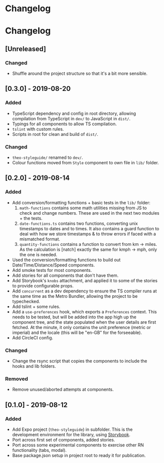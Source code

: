 # Changelog
# Changelog

## [Unreleased]

### Changed

- Shuffle around the project structure so that it's a bit more sensible.


## [0.3.0] - 2019-08-20

### Added

- TypeScript dependency and config in root directory, allowing compilation from
  TypeScript in `dev/` to JavaScript in `dist/`.
- Typings for all components to allow TS compilation. 
- `tslint` with custom rules.
- Scripts in root for clean and build of `dist/`.

### Changed

- `theo-styleguide/` renamed to `dev/`.
- Colour functions moved from `Style` component to own file in `lib/` folder. 

## [0.2.0] - 2019-08-14

### Added

- Add conversion/formatting functions + basic tests in the `lib/` folder:
  1. `math-functions` contains some math utilities missing from JS to check and
  change numbers. These are used in the next two modules + the tests.
  2. `date-functions.ts` contains two functions, converting unix timestamps to
  dates and to times. It also contains a guard function to deal with how we store
  timestamps & to throw errors if faced with a mismatched format.
  3. `quantity-functions` contains a function to convert from km -> miles. As
  the calculation is [natch] exactly the same for kmph -> mph, only the one is
  needed.
- Used the conversion/formatting functions to build out Date/Time/Distance/Speed
  components.
- Add smoke tests for most components.
- Add stories for all components that don't have them.
- Add Storybook's `knobs` attachment, and applied it to some of the stories to
  provide configurable props.
- Add `concurrent` as a dev dependency to ensure the TS compiler runs at the
  same time as the Metro Bundler, allowing the project to be typechecked.
- Add tslint + some rules.
- Add a `use-preferences` hook, which exports a `Preferences` context. This
  needs to be tested, but will be added into the app high up the component tree,
  and the state populated when the user details are first fetched. At the minute,
  it only contains the unit preference (metric or imperial) and the locale (this
  will be "en-GB" for the forseeable).
- Add CircleCI config.

### Changed

- Change the rsync script that copies the components to include the hooks and
  lib folders.

### Removed

- Remove unused/aborted attempts at components.


## [0.1.0] - 2019-08-12

### Added

- Add Expo project (`theo-styleguide`) in subfolder. This is the development
  environment for the library, using [Storybook](https://storybook.js.org/).
- Port across first set of components, added stories.
- Port across some experimental components to exercise other RN functionality
  (tabs, modal).
- Base package.json setup in project root to ready it for publication.